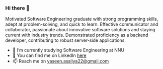 ### Hi there 👋
Motivated Software Engineering graduate with strong programming skills, adept at problem-solving, and quick to learn. Effective communicator and collaborator, passionate about innovative software solutions and staying current with industry trends. Demonstrated proficiency as a backend developer, contributing to robust server-side applications.
- 🔭 I’m currently studying Software Engineering at NNU
- 💬 You can find me on LinkedIn <a href="https://www.linkedin.com/in/yaseen-asaliya-8b0675226/">here</a>
- 📫 Reach me on yaseen.asaliya22@gmail.com
<!--
**yaseen-asaliya/yaseen-asaliya** is a ✨ _special_ ✨ repository because its `README.md` (this file) appears on your GitHub profile.

Here are some ideas to get you started:

- 🔭 I’m currently working on ...
- 🌱 I’m currently learning ...
- 👯 I’m looking to collaborate on ...
- 🤔 I’m looking for help with ...
- 💬 Ask me about ...
- 📫 How to reach me: ...
- 😄 Pronouns: ...
- ⚡ Fun fact: ...
-->
